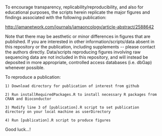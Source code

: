 To encourage transparency, replicability/reproducibility, and also for educational purposes, the scripts herein replicate the major figures and findings associated with the following publication:

http://jamanetwork.com/journals/jamaoncology/article-abstract/2588642

Note that there may be aesthetic or minor differences in figures that are published. If you are interested in other information/scripts/data absent in this repository or the publication, including supplements -- please contact the authors directly. Data/scripts reproducing figures involving raw sequencing data are not included in this repository, and will instead be deposited in more appropriate, controlled access databases (i.e. dbGap) whenever possible. 

To reproduce a publication:

	1) Download directory for publication of interest from github

	2) Run installRequiredPackages.R to install necessary R packages from CRAN and Bioconductor

	3) Modify line 3 of [publication].R script to set publication directory on your local machine as userDirectory

	4) Run [publication].R script to produce figures

Good luck...!
